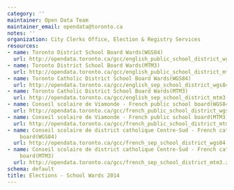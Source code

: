 ```yaml
---
category: ''
maintainer: Open Data Team
maintainer_email: opendata@toronto.ca
notes: ''
organization: City Clerks Office, Election & Registry Services
resources:
- name: Toronto District School Board Wards(WGS84)
  url: http://opendata.toronto.ca/gcc/english_public_school_district_wgs84.zip
- name: Toronto District School Board Wards(MTM3)
  url: http://opendata.toronto.ca/gcc/english_public_school_district_mtm3.zip
- name: Toronto Catholic District School Board Wards(WGS84)
  url: http://opendata.toronto.ca/gcc/english_sep_school_district_wgs84.zip
- name: Toronto Catholic District School Board Wards(MTM3)
  url: http://opendata.toronto.ca/gcc/english_sep_school_district_mtm3.zip
- name: Conseil scolaire de Viamonde - French public school board(WGS84)
  url: http://opendata.toronto.ca/gcc/french_public_school_district_wgs84.zip
- name: Conseil scolaire de Viamonde - French public school board(MTM3)
  url: http://opendata.toronto.ca/gcc/french_public_school_district_mtm3.zip
- name: Conseil scolaire de district catholique Centre-Sud - French catholic school
    board(WGS84)
  url: http://opendata.toronto.ca/gcc/french_sep_school_district_wgs84.zip
- name: Conseil scolaire de district catholique Centre-Sud - French catholic school
    board(MTM3)
  url: http://opendata.toronto.ca/gcc/french_sep_school_district_mtm3.zip
schema: default
title: Elections - School Wards 2014
---
```

